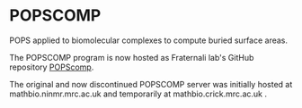 # POPSCOMP
POPS applied to biomolecular complexes to compute buried surface areas.

The POPSCOMP program is now hosted as Fraternali lab's GitHub repository 
[POPScomp](https://github.com/Fraternalilab/POPScomp).

The original and now discontinued POPSCOMP server was initially hosted at mathbio.ninmr.mrc.ac.uk
and temporarily at mathbio.crick.mrc.ac.uk .
